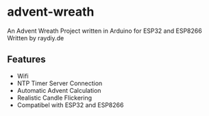 # advent-wreath
An Advent Wreath Project written in Arduino for ESP32 and ESP8266
Written by raydiy.de

## Features 
- Wifi
- NTP Timer Server Connection
- Automatic Advent Calculation
- Realistic Candle Flickering
- Compatibel with ESP32 and ESP8266
